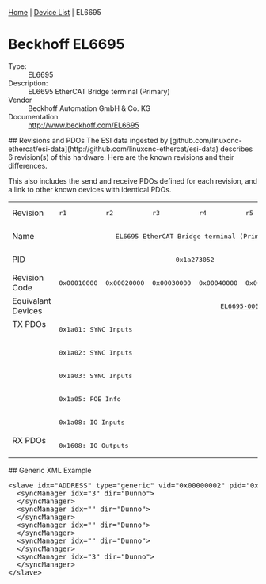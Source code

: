 <div class="nav"><a href="/esi-data">Home</a> | <a href="/esi-data/devices">Device List</a> | EL6695</div>

#  Beckhoff EL6695

<dl>
  <dt>Type:</dt><dd>EL6695</dd>
  <dt>Description:</dt><dd>EL6695 EtherCAT Bridge terminal (Primary)</dd>
  <dt>Vendor</dt><dd>Beckhoff Automation GmbH & Co. KG</dd>
  <dt>Documentation</dt><dd><a href="http://www.beckhoff.com/EL6695">http://www.beckhoff.com/EL6695</a></dd>
</dl>
## Revisions and PDOs
The ESI data ingested by [github.com/linuxcnc-ethercat/esi-data](http://github.com/linuxcnc-ethercat/esi-data) describes 6 revision(s) of this hardware.  Here are the known revisions and their differences.

This also includes the send and receive PDOs defined for each revision, and a link to other known devices with identical PDOs.

<table>
<tr >
<td class="first">Revision</td>
<td ><pre>r1</pre></td>
<td ><pre>r2</pre></td>
<td ><pre>r3</pre></td>
<td ><pre>r4</pre></td>
<td ><pre>r5</pre></td>
<td ><pre>r6</pre></td>
</tr>
<tr >
<td class="first">Name</td>
<td  colspan=6 align="center"><pre>EL6695 EtherCAT Bridge terminal (Primary)</pre></td>
</tr>
<tr >
<td class="first">PID</td>
<td  colspan=6 align="center"><pre>0x1a273052</pre></td>
</tr>
<tr >
<td class="first">Revision Code</td>
<td ><pre>0x00010000</pre></td>
<td ><pre>0x00020000</pre></td>
<td ><pre>0x00030000</pre></td>
<td ><pre>0x00040000</pre></td>
<td ><pre>0x00050000</pre></td>
<td ><pre>0x00060000</pre></td>
</tr>
<tr >
<td class="first">Equivalant Devices</td>
<td  colspan=3 align="center"></td>
<td  colspan=3 align="center"><pre><a href="EL6695-0002">EL6695-0002 r3,r4,r5,r6</a></pre></td>
</tr>
<tr class="txpdo pdosection">
<td class="first" rowspan=5 valign=top>TX PDOs</td>
<td colspan=6 align="left"><pre>0x1a01: SYNC Inputs</pre></td>
<td></td>
</tr>
<tr class="txpdo pdosection">
<td  colspan=6 align="left"><pre>0x1a02: SYNC Inputs</pre></td>
</tr>
<tr class="txpdo pdosection">
<td  colspan=6 align="left"><pre>0x1a03: SYNC Inputs</pre></td>
</tr>
<tr class="txpdo pdosection">
<td  colspan=6 align="left"><pre>0x1a05: FOE Info</pre></td>
</tr>
<tr class="txpdo pdosection">
<td  colspan=6 align="left"><pre>0x1a08: IO Inputs</pre></td>
</tr>
<tr class="rxpdo pdosection">
<td class="first" rowspan=1 valign=top>RX PDOs</td>
<td colspan=6 align="left"><pre>0x1608: IO Outputs</pre></td>
<td></td>
</tr>
</table>
## Generic XML Example
<pre class="xml">
&lt;slave idx="ADDRESS" type="generic" vid="0x00000002" pid="0x1a273052" configPdos="true"&gt;
  &lt;syncManager idx="3" dir="Dunno"&gt;
  &lt;/syncManager&gt;
  &lt;syncManager idx="" dir="Dunno"&gt;
  &lt;/syncManager&gt;
  &lt;syncManager idx="" dir="Dunno"&gt;
  &lt;/syncManager&gt;
  &lt;syncManager idx="" dir="Dunno"&gt;
  &lt;/syncManager&gt;
  &lt;syncManager idx="3" dir="Dunno"&gt;
  &lt;/syncManager&gt;
&lt;/slave&gt;
</pre>
